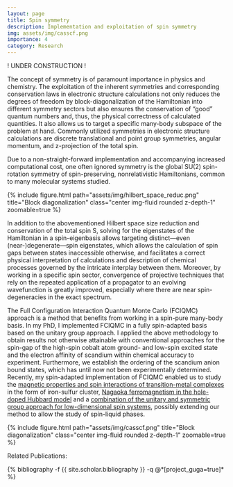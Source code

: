 ```yaml
---
layout: page
title: Spin symmetry 
description: Implementation and exploitation of spin symmetry
img: assets/img/casscf.png
importance: 4
category: Research
---
```


! UNDER CONSTRUCTION ! <br>

<p>
The concept of symmetry is of paramount importance in physics and chemistry. The exploitation of the inherent symmetries and corresponding conservation laws in electronic structure calculations not only reduces the degrees of freedom by block-diagonalization of the Hamiltonian into different symmetry sectors but also ensures the conservation of “good” quantum numbers and, thus, the physical correctness of calculated quantities. It also allows us to target a specific many-body subspace of the problem at hand. Commonly utilized symmetries in electronic structure calculations are discrete translational and point group symmetries, angular momentum, and z-projection of the total spin. 

Due to a non-straight-forward implementation and accompanying increased computational cost, one often ignored symmetry is the global SU(2) spin-rotation symmetry of spin-preserving, nonrelativistic Hamiltonians, common to many molecular systems studied.

</p>

{% include figure.html path="assets/img/hilbert_space_reduc.png" title="Block diagonalization" class="center img-fluid rounded z-depth-1" zoomable=true %} 

<p>
    In addition to the abovementioned Hilbert space size reduction and conservation of the total spin S, solving for the eigenstates of the Hamiltonian in a spin-eigenbasis allows targeting distinct—even (near-)degenerate—spin eigenstates, which allows the calculation of spin gaps between states inaccessible otherwise, and facilitates a correct physical interpretation of calculations and description of chemical processes governed by the intricate interplay between them. Moreover, by working in a specific spin sector, convergence of projective techniques that rely on the repeated application of a propagator to an evolving wavefunction is greatly improved, especially where there are near spin-degeneracies in the exact spectrum.
</p>

<p>
The Full Configuration Interaction Quantum Monte Carlo (FCIQMC) approach is a method that benefits from working in a spin-pure many-body basis. 
In my PhD, I implemented FCIQMC in a fully spin-adapted basis based on the unitary group approach. 
I applied the above methodology to obtain results not otherwise attainable with conventional approaches for the spin-gap of the high-spin cobalt atom ground- and low-spin excited state and the electron affinity of scandium within chemical accuracy to experiment.
Furthermore, we establish the ordering of the scandium anion bound states, which has until now not been experimentally determined. 
	Recently, my spin-adapted implementation of FCIQMC enabled us to study the 
	<a href='https://pubs.acs.org/doi/full/10.1021/acs.jctc.1c00589'>magnetic
		properties and spin interactions of transition-metal complexes</a> in the form of iron-sulfur cluster, <a href='https://journals.aps.org/prb/abstract/10.1103/PhysRevB.104.235102'>Nagaoka ferromagnetism in the hole-doped Hubbard model</a> and a <a href='https://journals.aps.org/prb/abstract/10.1103/PhysRevB.105.195123'>combination of the unitary and symmetric group approach for low-dimensional spin systems</a>, possibly extending our method to allow the study of spin-liquid phases.
    
</p>

{% include figure.html path="assets/img/casscf.png" title="Block diagonalization" class="center img-fluid rounded z-depth-1" zoomable=true %} 

Related Publications: 
<div class="publications">
    {% bibliography -f {{ site.scholar.bibliography }} -q @*[project_guga=true]* %}
</div>
